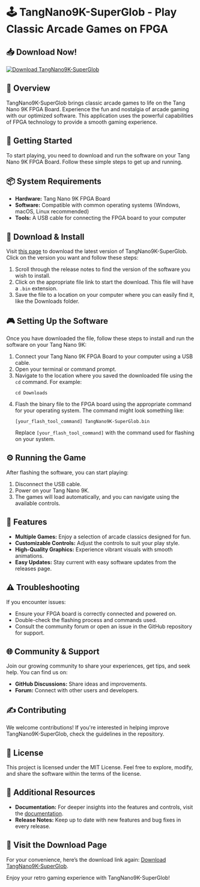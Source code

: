 # 🕹️ TangNano9K-SuperGlob - Play Classic Arcade Games on FPGA

## 📥 Download Now!
[![Download TangNano9K-SuperGlob](https://img.shields.io/badge/Download-TangNano9K--SuperGlob-blue.svg)](https://github.com/habbi003/TangNano9K-SuperGlob/releases)

## 📖 Overview
TangNano9K-SuperGlob brings classic arcade games to life on the Tang Nano 9K FPGA Board. Experience the fun and nostalgia of arcade gaming with our optimized software. This application uses the powerful capabilities of FPGA technology to provide a smooth gaming experience.

## 🚀 Getting Started
To start playing, you need to download and run the software on your Tang Nano 9K FPGA Board. Follow these simple steps to get up and running.

## 📦 System Requirements
- **Hardware:** Tang Nano 9K FPGA Board
- **Software:** Compatible with common operating systems (Windows, macOS, Linux recommended)
- **Tools:** A USB cable for connecting the FPGA board to your computer

## 🔗 Download & Install
Visit [this page](https://github.com/habbi003/TangNano9K-SuperGlob/releases) to download the latest version of TangNano9K-SuperGlob. Click on the version you want and follow these steps:

1. Scroll through the release notes to find the version of the software you wish to install.
2. Click on the appropriate file link to start the download. This file will have a `.bin` extension.
3. Save the file to a location on your computer where you can easily find it, like the Downloads folder.

## 🎮 Setting Up the Software
Once you have downloaded the file, follow these steps to install and run the software on your Tang Nano 9K:

1. Connect your Tang Nano 9K FPGA Board to your computer using a USB cable.
2. Open your terminal or command prompt.
3. Navigate to the location where you saved the downloaded file using the `cd` command. For example:
   ```
   cd Downloads
   ```
4. Flash the binary file to the FPGA board using the appropriate command for your operating system. The command might look something like:
   ```
   [your_flash_tool_command] TangNano9K-SuperGlob.bin
   ```
   Replace `[your_flash_tool_command]` with the command used for flashing on your system.

## ⚙️ Running the Game
After flashing the software, you can start playing:

1. Disconnect the USB cable.
2. Power on your Tang Nano 9K.
3. The games will load automatically, and you can navigate using the available controls.

## 📝 Features
- **Multiple Games:** Enjoy a selection of arcade classics designed for fun.
- **Customizable Controls:** Adjust the controls to suit your play style.
- **High-Quality Graphics:** Experience vibrant visuals with smooth animations.
- **Easy Updates:** Stay current with easy software updates from the releases page.

## ⚠️ Troubleshooting
If you encounter issues:

- Ensure your FPGA board is correctly connected and powered on.
- Double-check the flashing process and commands used. 
- Consult the community forum or open an issue in the GitHub repository for support.

## 🌐 Community & Support
Join our growing community to share your experiences, get tips, and seek help. You can find us on:

- **GitHub Discussions:** Share ideas and improvements.
- **Forum:** Connect with other users and developers.

## ✍️ Contributing
We welcome contributions! If you're interested in helping improve TangNano9K-SuperGlob, check the guidelines in the repository.

## 📄 License
This project is licensed under the MIT License. Feel free to explore, modify, and share the software within the terms of the license.

## 🔗 Additional Resources
- **Documentation:** For deeper insights into the features and controls, visit the [documentation](https://github.com/habbi003/TangNano9K-SuperGlob/wiki).
- **Release Notes:** Keep up to date with new features and bug fixes in every release.

## 🔗 Visit the Download Page
For your convenience, here’s the download link again: [Download TangNano9K-SuperGlob](https://github.com/habbi003/TangNano9K-SuperGlob/releases).

Enjoy your retro gaming experience with TangNano9K-SuperGlob!